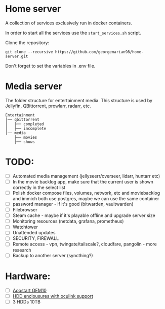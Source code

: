# Home server

A collection of services exclusively run in docker containers.

In order to start all the services use the `start_services.sh` script.

Clone the repository:
```
git clone --recursive https://github.com/georgemarian98/home-server.git
```

Don't forget to set the variables in .env file.

# Media server
The folder structure for entertainment media. This structure is used by Jellyfin, QBittorrent, prowlarr, radarr, etc.
```
Entertainment
│── qbittorrent
│   ├── completed
│   ├── incomplete
│── media
    ├── movies
    ├── shows
```

# TODO:
- [ ] Automated media management (jellyseerr/overseer, lidarr, huntarr etc)
- [ ] In the movie backlog app, make sure that the current user is shown correctly in the select list
- [ ] Polish docker compose files, volumes, network, etc and moviebacklog and immich both use postgres, maybe we can use the same container
- [ ] password manager - if it's good (bitwarden, vaultwarden)
- [ ] Filebrowser
- [ ] Steam cache - maybe if it's playable offline and upgrade server size
- [ ] Monitoring resources (netdata, grafana, prometheus)
- [ ] Watchtower
- [ ] Unattended updates
- [ ] SECURITY, FIREWALL
- [ ] Remote access - vpn, twingate/tailscale?, cloudfare, pangolin - more research
- [ ] Backup to another server (syncthing?)

# Hardware:
- [ ] [Aoostart GEM10](https://aoostar.com/products/aoostar-gem10-amd-ryzen-7-7840hs-mini-pc-with-win-11-pro-3-nvme-oculink-2-2-5g-lan?variant=47708556755242)
- [ ] [HDD enclousures with oculink support](https://www.servercase.co.uk/shop/components/hot-swap-drive-enclosures/in-win-iw-sk35-07---5x-35-nvmesassata-hdd-in-3x-525-bay-hot-swap-module---oculink-connection-iw-sk35-07/)
- [ ] 3 HDDs 10TB
